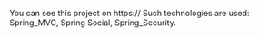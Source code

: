 You can see this project on https://
Such technologies are used:
Spring_MVC,
Spring Social,
Spring_Security.